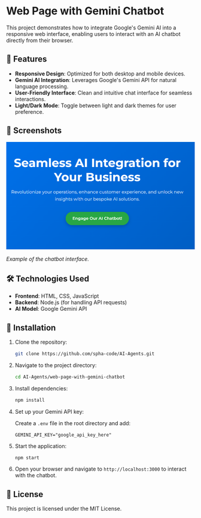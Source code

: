  # Web Page with Gemini Chatbot

This project demonstrates how to integrate Google's Gemini AI into a responsive web interface, enabling users to interact with an AI chatbot directly from their browser.

## 🚀 Features

- **Responsive Design**: Optimized for both desktop and mobile devices.
- **Gemini AI Integration**: Leverages Google's Gemini API for natural language processing.
- **User-Friendly Interface**: Clean and intuitive chat interface for seamless interactions.
- **Light/Dark Mode**: Toggle between light and dark themes for user preference.

## 📸 Screenshots

![Chat Interface](Landing_Page.png)

*Example of the chatbot interface.*

## 🛠️ Technologies Used

- **Frontend**: HTML, CSS, JavaScript
- **Backend**: Node.js (for handling API requests)
- **AI Model**: Google Gemini API

## 🔧 Installation

1. Clone the repository:

   ```bash
   git clone https://github.com/spha-code/AI-Agents.git
   ```

2. Navigate to the project directory:

   ```bash
   cd AI-Agents/web-page-with-gemini-chatbot
   ```

3. Install dependencies:

   ```bash
   npm install
   ```

4. Set up your Gemini API key:

   Create a `.env` file in the root directory and add:

   ```env
   GEMINI_API_KEY="google_api_key_here"
   ```

5. Start the application:

   ```bash
   npm start
   ```

6. Open your browser and navigate to `http://localhost:3000` to interact with the chatbot.

## 📄 License

This project is licensed under the MIT License.
